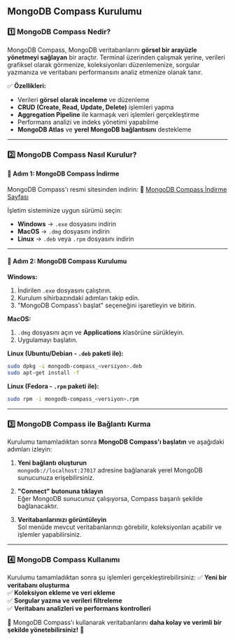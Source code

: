 ## **MongoDB Compass Kurulumu**

### **1️⃣ MongoDB Compass Nedir?**
MongoDB Compass, MongoDB veritabanlarını **görsel bir arayüzle yönetmeyi sağlayan** bir araçtır. Terminal üzerinden çalışmak yerine, verileri grafiksel olarak görmenize, koleksiyonları düzenlemenize, sorgular yazmanıza ve veritabanı performansını analiz etmenize olanak tanır.

✅ **Özellikleri:**
- Verileri **görsel olarak inceleme** ve düzenleme  
- **CRUD (Create, Read, Update, Delete)** işlemleri yapma  
- **Aggregation Pipeline** ile karmaşık veri işlemleri gerçekleştirme  
- Performans analizi ve indeks yönetimi yapabilme  
- **MongoDB Atlas** ve **yerel MongoDB bağlantısını** destekleme  

---

### **2️⃣ MongoDB Compass Nasıl Kurulur?**
#### **📌 Adım 1: MongoDB Compass İndirme**
MongoDB Compass'ı resmi sitesinden indirin:
🔗 [MongoDB Compass İndirme Sayfası](https://www.mongodb.com/try/download/compass)

İşletim sisteminize uygun sürümü seçin:
- **Windows** → `.exe` dosyasını indirin
- **MacOS** → `.dmg` dosyasını indirin
- **Linux** → `.deb` veya `.rpm` dosyasını indirin

---

#### **📌 Adım 2: MongoDB Compass Kurulumu**
**Windows:**
1. İndirilen `.exe` dosyasını çalıştırın.
2. Kurulum sihirbazındaki adımları takip edin.
3. "MongoDB Compass'ı başlat" seçeneğini işaretleyin ve bitirin.

**MacOS:**
1. `.dmg` dosyasını açın ve **Applications** klasörüne sürükleyin.
2. Uygulamayı başlatın.

**Linux (Ubuntu/Debian - `.deb` paketi ile):**
```bash
sudo dpkg -i mongodb-compass_<versiyon>.deb
sudo apt-get install -f
```

**Linux (Fedora - `.rpm` paketi ile):**
```bash
sudo rpm -i mongodb-compass_<versiyon>.rpm
```

---

### **3️⃣ MongoDB Compass ile Bağlantı Kurma**
Kurulumu tamamladıktan sonra **MongoDB Compass'ı başlatın** ve aşağıdaki adımları izleyin:

1. **Yeni bağlantı oluşturun**  
   `mongodb://localhost:27017` adresine bağlanarak yerel MongoDB sunucunuza erişebilirsiniz.
   
2. **"Connect" butonuna tıklayın**  
   Eğer MongoDB sunucunuz çalışıyorsa, Compass başarılı şekilde bağlanacaktır.

3. **Veritabanlarınızı görüntüleyin**  
   Sol menüde mevcut veritabanlarınızı görebilir, koleksiyonları açabilir ve işlemler yapabilirsiniz.

---

### **4️⃣ MongoDB Compass Kullanımı**
Kurulumu tamamladıktan sonra şu işlemleri gerçekleştirebilirsiniz:
✅ **Yeni bir veritabanı oluşturma**  
✅ **Koleksiyon ekleme ve veri ekleme**  
✅ **Sorgular yazma ve verileri filtreleme**  
✅ **Veritabanı analizleri ve performans kontrolleri**  

🔹 MongoDB Compass'ı kullanarak veritabanlarını **daha kolay ve verimli bir şekilde yönetebilirsiniz!** 🚀